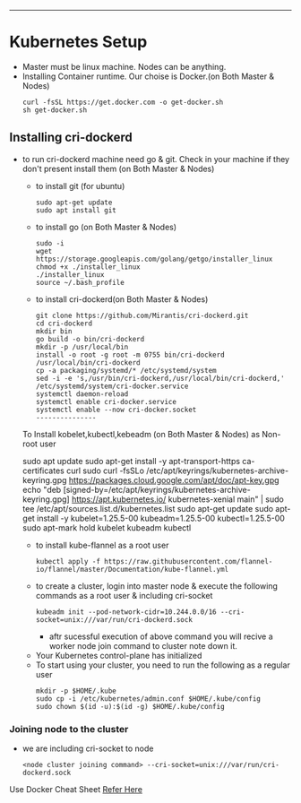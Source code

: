 ---------------------
# Kubernetes Setup 
  * Master must be linux machine. Nodes can be anything.
  * Installing Container runtime. Our choise is Docker.(on Both Master & Nodes)
    ```
    curl -fsSL https://get.docker.com -o get-docker.sh
    sh get-docker.sh
    ```
## Installing cri-dockerd
  * to run cri-dockerd machine need go & git. Check in your machine if they don't present install them (on Both Master & Nodes)
    * to install git (for ubuntu)  
       ```
      sudo apt-get update
      sudo apt install git
      ```
    * to install go (on Both Master & Nodes)
      ```
      sudo -i
      wget https://storage.googleapis.com/golang/getgo/installer_linux
      chmod +x ./installer_linux
      ./installer_linux
      source ~/.bash_profile
      ```
    * to install cri-dockerd(on Both Master & Nodes)
      ```
      git clone https://github.com/Mirantis/cri-dockerd.git
      cd cri-dockerd
      mkdir bin
      go build -o bin/cri-dockerd
      mkdir -p /usr/local/bin
      install -o root -g root -m 0755 bin/cri-dockerd /usr/local/bin/cri-dockerd
      cp -a packaging/systemd/* /etc/systemd/system
      sed -i -e 's,/usr/bin/cri-dockerd,/usr/local/bin/cri-dockerd,' /etc/systemd/system/cri-docker.service
      systemctl daemon-reload
      systemctl enable cri-docker.service
      systemctl enable --now cri-docker.socket
      ---------------
    To Install kobelet,kubectl,kebeadm (on Both Master & Nodes) as Non-root user
      
      sudo apt update
      sudo apt-get install -y apt-transport-https ca-certificates curl
      sudo curl -fsSLo /etc/apt/keyrings/kubernetes-archive-keyring.gpg https://packages.cloud.google.com/apt/doc/apt-key.gpg
      echo "deb [signed-by=/etc/apt/keyrings/kubernetes-archive-keyring.gpg] https://apt.kubernetes.io/ kubernetes-xenial main" | sudo tee /etc/apt/sources.list.d/kubernetes.list
      sudo apt-get update
      sudo apt-get install -y kubelet=1.25.5-00 kubeadm=1.25.5-00 kubectl=1.25.5-00
      sudo apt-mark hold kubelet kubeadm kubectl
      
    * to install kube-flannel as a root user
      ```
      kubectl apply -f https://raw.githubusercontent.com/flannel-io/flannel/master/Documentation/kube-flannel.yml
      ```
    * to create a cluster, login into master node & execute the following commands as a root user & including cri-socket
      ```
      kubeadm init --pod-network-cidr=10.244.0.0/16 --cri-socket=unix:///var/run/cri-dockerd.sock
      ```
      * aftr sucessful execution of above command you will recive a worker node join command to cluster note down it.
    * Your Kubernetes control-plane has initialized
    * To start using your cluster, you need to run the following as a regular user
      ```
      mkdir -p $HOME/.kube
      sudo cp -i /etc/kubernetes/admin.conf $HOME/.kube/config
      sudo chown $(id -u):$(id -g) $HOME/.kube/config
      ```
### Joining node to the cluster
  * we are including cri-socket to node
    ```
    <node cluster joining command> --cri-socket=unix:///var/run/cri-dockerd.sock
    ``` 
 Use Docker Cheat Sheet [Refer Here](https://kubernetes.io/docs/reference/kubectl/cheatsheet/)